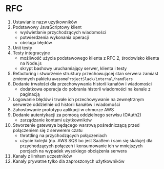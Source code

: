 # RFC

1. Ustawianie nazw użytkowników
2. Podstawowy JavaScriptowy klient
    - wyświetlanie przychodzących wiadomości
    - potwierdzenia wykonania operacji
    - obsługa błędów
3. Unit testy
4. Testy integracyjne
    - możliwość użycia podstawowego klienta z RFC 2, środowisko klienta na Node.js
    - skrypt bashowy uruchamiający serwer, klienta i testy
5. Refactoring i stworzenie struktury przechowującej stan serwera zamiast zmiennych pakietu `awesomeProjectSlack/internal/handlers`
6. Dodanie trwałości dla przechowywania historii kanałów i wiadomości
    - dodatkowa operacja do pobrania historii wiadomości na kanale z paginacją
7. Logowanie błędów i trwałe ich przechowywanie na zewnętrznym serwerze oddzielnie od historii kanałów i wiadomości
8. Zahostowanie prototypu aplikacji w chmurze AWS
9. Dodanie autentykacji za pomocą oddzielnego serwisu (OAuth2)
    - zarządzanie kontami użytkowników
10. Stworzenie gatewaya będącego warstwą pośredniczącą przed połączeniem się z serwerem czatu
    - throttling na przychodzących połączeniach
    - użycie kolejki (np. AWS SQS bo jest SaaSem i sam się skaluje) dla przychodzących połączeń i konsumowanie ich w mniejszych porcjach na wypadek wysokiego obciążenia serwera
11. Kanały z limitem uczestników
12. Kanały prywatne tylko dla zaproszonych użytkowników
